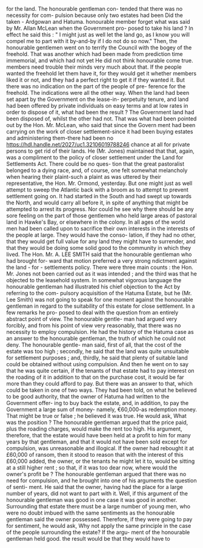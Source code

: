 for the land. The honourable gentleman con- tended that there was no necessity for com- pulsion because only two estates had been Did the taken - Ardgowan and Hatuma. honourable member forget what was said by Mr. Allan McLean when the Government pro- posed to take his land ? In effect he said this : " I might just as well let the land go, as I know you will compel me to part with it by-and-by if I do not do so now." Then, the honourable gentlemen went on to terrify the Council with the bogey of the freehold. That was another which had been made from prediction time immemorial, and which had not yet He did not think honourable come true. members need trouble their minds very much about that. If the people wanted the freehold let them have it, for they would get it whether members liked it or not, and they had a perfect right to get it if they wanted it. But there was no indication on the part of the people of pre- ference for the freehold. The indications were all the other way. When the land had been set apart by the Government on the lease-in- perpetuity tenure, and land had been offered by private individuals on easy terms and at low rates in order to dispose of it, what had been the result ? The Government land had been disposed of, whilst the other had not. That was what had been pointed out by the Hon. Mr. McLean, who said that since the Govern ment had been carrying on the work of closer settlement-since it had been buying estates and administering them-there had been no https://hdl.handle.net/2027/uc1.32106019788246 chance at all for private persons to get rid of their lands. He (Mr. Jones) maintained that that, again, was a compliment to the policy of closer settlement under the Land for Settlements Act. There could be no ques- tion that the great pastoralist belonged to a dying race, and, of course, one felt somewhat melancholy when hearing their plaint-such a plaint as was uttered by their representative, the Hon. Mr. Ormond, yesterday. But one might just as well attempt to sweep the Atlantic back with a broom as to attempt to prevent settlement going on. It had started in the South and had swept up towards the North, and would carry all before it, in spite of anything that might be attempted to arrest its progress. Nor could he see why there should be any sore feeling on the part of those gentlemen who held large areas of pastoral land in Hawke's Bay, or elsewhere in the colony. In all ages of the world men had been called upon to sacrifice their own interests in the interests of the people at large. They would have the conso- lation, if they had no other, that they would get full value for any land they might have to surrender, and that they would be doing some solid good to the community in which they lived. The Hon. Mr. A. LEE SMITH said that the honourable gentleman who had brought for- ward that motion preferred a very strong ndictment against the land - for - settlements policy. There were three main counts : the Hon. Mr. Jones not been carried out as it was intended ; and the third was that he objected to the leasehold system. In somewhat vigorous language the honourable gentleman had illustrated his chief objection to the Act by referring to the com- pulsory acquisition of the Hatuma Estate, but he (Mr. Lee Smith) was not going to speak for one moment against the honourable gentleman in regard to the suitability of this estate for close settlement. In a few remarks he pro- posed to deal with the question from an entirely abstract point of view. The honourable gentle- man had argued very forcibly, and from his point of view very reasonably, that there was no necessity to employ compulsion. He had the history of the Hatuma case as an answer to the honourable gentleman, the truth of which he could not deny. The honourable gentle- man said, first of all, that the cost of the estate was too high ; secondly, he said that the land was quite unsuitable for settlement purposes ; and, thirdly, he said that plenty of suitable land could be obtained without using compulsion. And then he went on to say that he was quite certain, if the tenants of that estate had to pay interest on the roading of it in addition to that on the purchase cost, it would be far more than they could afford to pay. But there was an answer to that, which could be taken in one of two ways. They had been told, on what he believed to be good authority, that the owner of Hatuma had written to the Government offer- ing to buy back the estate, and, in addition, to pay the Government a large sum of money- namely, €60,000-as redemption money. That might be true or false ; he believed it was true. He would ask, What was the position ? The honourable gentleman argued that the price paid, plus the roading charges, would make the rent too high. His argument, therefore, that the estate would have been held at a profit to him for many years by that gentleman, and that it would not have been sold except for compulsion, was unreasonable and illogical. If the owner had rebought it at £60,000 of ransom, then it stood to reason that with the interest of this £60,000 added, the owner, or the tenants he might let it to, would be sitting at a still higher rent ; so that, if it was too dear now, where would the owner's profit be ? The honourable gentleman argued that there was no need for compulsion, and he brought into one of his arguments the question of senti- ment. He said that the owner, having had the place for a large number of years, did not want to part with it. Well, if this argument of the honourable gentleman was good in one case it was good in another. Surrounding that estate there must be a large number of young men, who were no doubt imbued with the same sentiments as the honourable gentleman said the owner possessed. Therefore, if they were going to pay for sentiment, he would ask, Why not apply the same principle in the case of the people surrounding the estate? If the argu- ment of the honourable gentleman held good. the result would be that they would have to 